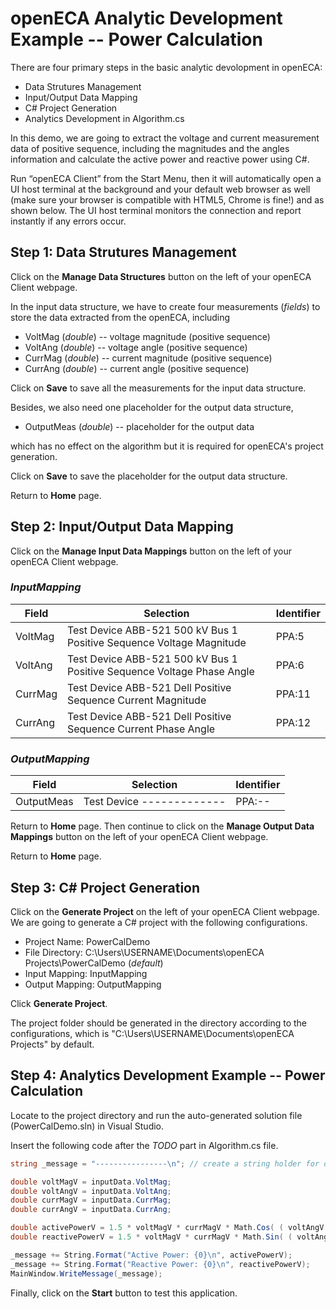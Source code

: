 # openECA Analytic Development Example -- Power Calculation


There are four primary steps in the basic analytic devolopment in openECA:
* Data Strutures Management
* Input/Output Data Mapping
* C# Project Generation
* Analytics Development in Algorithm.cs

In this demo, we are going to extract the voltage and current measurement 
data of positive sequence, including the magnitudes and the angles 
information and calculate the active power and reactive power using C#.

Run “openECA Client” from the Start Menu, then it will automatically 
open a UI host terminal at the background and your default web browser 
as well (make sure your browser is compatible with HTML5, Chrome is 
fine!) and as shown below. The UI host terminal monitors the connection 
and report instantly if any errors occur.

## Step 1: Data Strutures Management
Click on the **Manage Data Structures** button on the left of your openECA 
Client webpage. 

In the input data structure, we have to create four measurements (*fields*) 
to store the data extracted from the openECA, including 
* VoltMag (*double*)  -- voltage magnitude (positive sequence)
* VoltAng (*double*)  -- voltage angle (positive sequence)
* CurrMag (*double*)  -- current magnitude (positive sequence)
* CurrAng (*double*)  -- current angle (positive sequence)

Click on **Save** to save all the measurements for the input data structure. 

Besides, we also need one placeholder for the output data structure, 
* OutputMeas (*double*)  -- placeholder for the output data

which has no effect on the algorithm but it is required for openECA's project 
generation.

Click on **Save** to save the placeholder for the output data structure. 

Return to **Home** page.

## Step 2: Input/Output Data Mapping
Click on the **Manage Input Data Mappings** button on the left of your 
openECA Client webpage. 

### *InputMapping*
Field | Selection | Identifier
------------ | ------------- | -------------
VoltMag | Test Device ABB-521 500 kV Bus 1 Positive Sequence Voltage Magnitude | PPA:5
VoltAng | Test Device ABB-521 500 kV Bus 1 Positive Sequence Voltage Phase Angle | PPA:6
CurrMag | Test Device ABB-521 Dell Positive Sequence Current Magnitude | PPA:11
CurrAng | Test Device ABB-521 Dell Positive Sequence Current Phase Angle | PPA:12

### *OutputMapping*
Field | Selection | Identifier
------------ | ------------- | -------------
OutputMeas | Test Device ------------- | PPA:--

Return to **Home** page. Then continue to click on the **Manage Output Data Mappings** 
button on the left of your openECA Client webpage. 

Return to **Home** page.

## Step 3: C# Project Generation
Click on the **Generate Project** on the left of your openECA Client 
webpage. We are going to generate a C# project with the following configurations.
* Project Name: PowerCalDemo
* File Directory: C:\Users\USERNAME\Documents\openECA Projects\PowerCalDemo (*default*)
* Input Mapping: InputMapping
* Output Mapping: OutputMapping

Click **Generate Project**.

The project folder should be generated in the directory according to the 
configurations, which is "C:\Users\USERNAME\Documents\openECA Projects\"
by default.


## Step 4: Analytics Development Example -- Power Calculation
Locate to the project directory and run the auto-generated solution file 
(PowerCalDemo.sln) in Visual Studio.

Insert the following code after the *TODO* part in Algorithm.cs file.

```cs
string _message = "----------------\n"; // create a string holder for output message

double voltMagV = inputData.VoltMag;
double voltAngV = inputData.VoltAng;
double currMagV = inputData.CurrMag;
double currAngV = inputData.CurrAng;

double activePowerV = 1.5 * voltMagV * currMagV * Math.Cos( ( voltAngV - currAngV ) * Math.PI/180);
double reactivePowerV = 1.5 * voltMagV * currMagV * Math.Sin( ( voltAngV - currAngV ) * Math.PI/180);

_message += String.Format("Active Power: {0}\n", activePowerV);
_message += String.Format("Reactive Power: {0}\n", reactivePowerV);
MainWindow.WriteMessage(_message);

```

Finally, click on the **Start** button to test this application. 